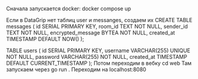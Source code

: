 Сначала запускается docker:
docker compose up

Если в DataGrip нет таблиц user и messanges, создаем их
CREATE TABLE messages (
    id SERIAL PRIMARY KEY,
    room_id TEXT NOT NULL,
    sender_id TEXT NOT NULL,
    encrypted_message BYTEA NOT NULL,
    created_at TIMESTAMP DEFAULT NOW()
);

TABLE users (
    id SERIAL PRIMARY KEY,
    username VARCHAR(255) UNIQUE NOT NULL,
    password VARCHAR(255) NOT NULL,
    created_at TIMESTAMP DEFAULT CURRENT_TIMESTAMP
);
Потом переходим в вебку
cd web
Там запускаем через go run .
Переходим на localhost:8080